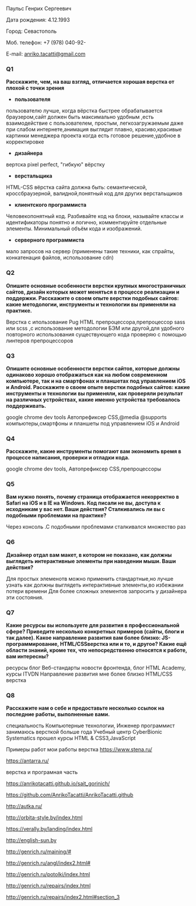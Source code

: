 Паульс Генрих Сергеевич

Дата рождения: 4.12.1993

Город: Севастополь

Моб. телефон: +7 (978) 040-92-

E-mail: anriko.tacatti@gmail.com



### Q1
**Расскажите, чем, на ваш взгляд, отличается хорошая верстка от плохой с точки
зрения**

+ **пользователя**

пользователю лучше, когда вёрстка быстрее обрабатывается браузером,сайт должен быть максимально удобным ,есть взаимодействие с пользователем, простым, легкозагружаемым даже при слабом интернете,анимация выглядит плавно, красиво,красивые картинки
менеджера проекта 
когда есть готовое решение,удобное в корректировке

+ **дизайнера**

вертска pixel perfect, "гибкую" вёрстку

+ **верстальщика**

HTML-CSS вёрстка сайта должна быть: семантической, кроссбраузерной, валидной,понятный код для других верстальщиков

+ **клиентского программиста**

Человекопонятный код. Разбивайте код на блоки, называйте классы и идентификаторы понятно и логично, комментируйте отдельные элементы.
Минимальный объём кода и изображений.

+ **серверного программиста**

мало запросов на сервер (применены такие техники, как спрайты, конкатенация файлов, использование cdn)



### Q2
**Опишите основные особенности верстки крупных многостраничных сайтов,
дизайн которых может меняться в процессе реализации и поддержки.
Расскажите о своем опыте верстки подобных сайтов: какие методологии,
инструменты и технологии вы применяли на практике.**

Верстка с ипользование Pug HTML препроцессора,препроцессор sass или scss ,с использование методологии БЭМ  или другой,для удобного повторного использования существующего кода
проверяю с помощью линтеров препроцессоров  

### Q3
**Опишите основные особенности верстки сайтов, которые должны одинаково
хорошо отображаться как на любом современном компьютере, так и на
смартфонах и планшетах под управлением iOS и Android. Расскажите о своем
опыте верстки подобных сайтов: какие инструменты и технологии вы применяли,
как проверяли результат на различных устройствах, какие именно устройства
требовалось поддерживать.**

google chrome dev tools 
Автопрефиксер CSS,@media @supports
компьютеры,смартфоны и планшеты под управлением iOS и Android

### Q4
**Расскажите, какие инструменты помогают вам экономить время в процессе
написания, проверки и отладки кода.**

google chrome dev tools, Автопрефиксер CSS,препроцессоры 

### Q5
**Вам нужно понять, почему страница отображается некорректно в Safari на iOS и в
IE на Windows. Код писали не вы, доступа к исходникам у вас нет. Ваши действия?
Сталкивались ли вы с подобными проблемами на практике?**

Через консоль .С подобными проблемами сталкивался множество раз  

### Q6
**Дизайнер отдал вам макет, в котором не показано, как должны выглядеть
интерактивные элементы при наведении мыши. Ваши действия?**

Для простых элеменотв можно применить стандартные,но лучше узнать как должны выглядеть
интерактивные элементы,во избежании потери времени 
Для более сложных элементов  запросить у дизайнера эти состояния.

### Q7
**Какие ресурсы вы используете для развития в профессиональной сфере? Приведите
несколько конкретных примеров (сайты, блоги и так далее).
Какое направление развития вам более близко: JS-программирование, HTML/CSSверстка
или и то, и другое?
Какие ещё области знаний, кроме тех, что непосредственно относятся к работе,
вам интересны?**

ресурсы блог Веб-стандарты
новости фронтенда, блог HTML Academy,
курсы ITVDN
Направление развития мне более близко
HTML/CSS верстка

### Q8
**Расскажите нам о себе и предоставьте несколько ссылок на последние работы,
выполненные вами.**

специальность Компьютерные технологии, Инженер программист
занимаюсь версткой больше года
Учебный центр СyberBionic Systematics 
прошел курсы HTML & CSS3,JavaScript 
 
 Примеры работ 
 мои работы верстка https://www.stena.ru/
 
 https://antarra.ru/
 
 верстка и програмная часть
 
 https://anrikotacatti.github.io/sait_gorinich/
 
 https://github.com/AnrikoTacatti/AnrikoTacatti.github
 
 http://autka.ru/
 
 http://orbita-style.by/index.html
 
 https://verally.by/landing/index.html
 
 http://english-sun.by
 
 http://genrich.ru/maining/#
 
 http://genrich.ru/angl/index2.html#
 
 http://genrich.ru/potolki/index.html
 
 http://genrich.ru/repairs/index.html
 
 http://genrich.ru/repairs/index2.html#section_3
 
